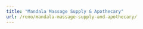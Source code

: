 ```yaml
---
title: "Mandala Massage Supply & Apothecary"
url: /reno/mandala-massage-supply-and-apothecary/
---
```

